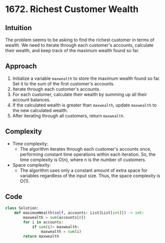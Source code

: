 # 1672. Richest Customer Wealth
## Intuition
The problem seems to be asking to find the richest customer in terms of wealth. We need to iterate through each customer's accounts, calculate their wealth, and keep track of the maximum wealth found so far.

## Approach
1. Initialize a variable `maxwealth` to store the maximum wealth found so far. Set it to the sum of the first customer's accounts.
2. Iterate through each customer's accounts.
3. For each customer, calculate their wealth by summing up all their account balances.
4. If the calculated wealth is greater than `maxwealth`, update `maxwealth` to the new calculated wealth.
5. After iterating through all customers, return `maxwealth`.

## Complexity
- Time complexity:
    - The algorithm iterates through each customer's accounts once, performing constant time operations within each iteration. So, the time complexity is O(n), where n is the number of customers.
- Space complexity:
    - The algorithm uses only a constant amount of extra space for variables regardless of the input size. Thus, the space complexity is O(1).

## Code
``` python
class Solution:
    def maximumWealth(self, accounts: List[List[int]]) -> int:
        maxwealth = sum(accounts[0])
        for i in accounts:
            if sum(i)> maxwealth:
                maxwealth = sum(i)
        return maxwealth
        
```